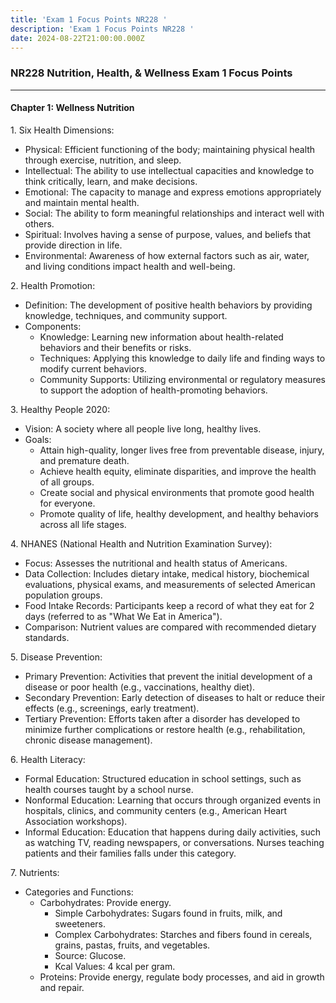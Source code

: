 ```yaml
---
title: 'Exam 1 Focus Points NR228 '
description: 'Exam 1 Focus Points NR228 '
date: 2024-08-22T21:00:00.000Z
---
```


### NR228 Nutrition, Health, & Wellness Exam 1 Focus Points

***

#### Chapter 1: Wellness Nutrition

1\. Six Health Dimensions:

* Physical: Efficient functioning of the body; maintaining physical health through exercise, nutrition, and sleep.
* Intellectual: The ability to use intellectual capacities and knowledge to think critically, learn, and make decisions.
* Emotional: The capacity to manage and express emotions appropriately and maintain mental health.
* Social: The ability to form meaningful relationships and interact well with others.
* Spiritual: Involves having a sense of purpose, values, and beliefs that provide direction in life.
* Environmental: Awareness of how external factors such as air, water, and living conditions impact health and well-being.

2\. Health Promotion:

* Definition: The development of positive health behaviors by providing knowledge, techniques, and community support.
* Components:
  * Knowledge: Learning new information about health-related behaviors and their benefits or risks.
  * Techniques: Applying this knowledge to daily life and finding ways to modify current behaviors.
  * Community Supports: Utilizing environmental or regulatory measures to support the adoption of health-promoting behaviors.

3\. Healthy People 2020:

* Vision: A society where all people live long, healthy lives.
* Goals:
  * Attain high-quality, longer lives free from preventable disease, injury, and premature death.
  * Achieve health equity, eliminate disparities, and improve the health of all groups.
  * Create social and physical environments that promote good health for everyone.
  * Promote quality of life, healthy development, and healthy behaviors across all life stages.

4\. NHANES (National Health and Nutrition Examination Survey):

* Focus: Assesses the nutritional and health status of Americans.
* Data Collection: Includes dietary intake, medical history, biochemical evaluations, physical exams, and measurements of selected American population groups.
* Food Intake Records: Participants keep a record of what they eat for 2 days (referred to as "What We Eat in America").
* Comparison: Nutrient values are compared with recommended dietary standards.

5\. Disease Prevention:

* Primary Prevention: Activities that prevent the initial development of a disease or poor health (e.g., vaccinations, healthy diet).
* Secondary Prevention: Early detection of diseases to halt or reduce their effects (e.g., screenings, early treatment).
* Tertiary Prevention: Efforts taken after a disorder has developed to minimize further complications or restore health (e.g., rehabilitation, chronic disease management).

6\. Health Literacy:

* Formal Education: Structured education in school settings, such as health courses taught by a school nurse.
* Nonformal Education: Learning that occurs through organized events in hospitals, clinics, and community centers (e.g., American Heart Association workshops).
* Informal Education: Education that happens during daily activities, such as watching TV, reading newspapers, or conversations. Nurses teaching patients and their families falls under this category.

7\. Nutrients:

* Categories and Functions:
  * Carbohydrates: Provide energy.
    * Simple Carbohydrates: Sugars found in fruits, milk, and sweeteners.
    * Complex Carbohydrates: Starches and fibers found in cereals, grains, pastas, fruits, and vegetables.
    * Source: Glucose.
    * Kcal Values: 4 kcal per gram.
  * Proteins: Provide energy, regulate body processes, and aid in growth and repair.

